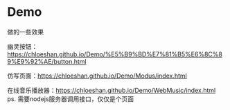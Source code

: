 # Demo
做的一些效果


幽灵按钮：https://chloeshan.github.io/Demo/%E5%B9%BD%E7%81%B5%E6%8C%89%E9%92%AE/button.html

仿写页面：https://chloeshan.github.io/Demo/Modus/index.html

在线音乐播放器：https://chloeshan.github.io/Demo/WebMusic/index.html
ps. 需要nodejs服务器调用接口，仅仅是个页面
